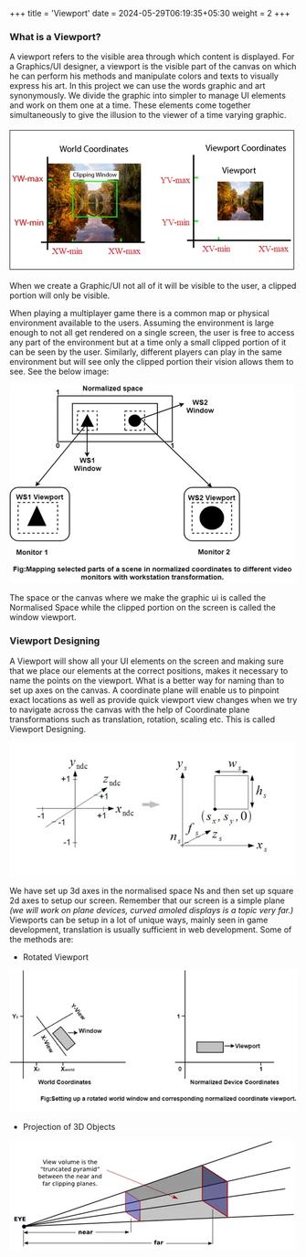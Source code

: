 +++
title = 'Viewport'
date = 2024-05-29T06:19:35+05:30
weight = 2
+++

### What is a Viewport?
A viewport refers to the visible area through which content is displayed. For a Graphics/UI designer, a viewport is the visible part of the canvas on which he can perform his methods and manipulate colors and texts to visually express his art. In this project we can use the words graphic and art synonymously. We divide the graphic into simpler to manage UI elements and work on them one at a time. These elements come together simultaneously to give the illusion to the viewer of a time varying graphic.

![Viewport Clipping](ViewportClipping.webp?height=50vh&width=45vw)

When we create a Graphic/UI not all of it will be visible to the user, a clipped portion will only be visible. 

When playing a multiplayer game there is a common map or physical environment available to the users. Assuming the environment is large enough to not all get rendered on a single screen, the user is free to access any part of the environment but at a time only a small clipped portion of it can be seen by the user. Similarly, different players can play in the same environment but will see only the clipped portion their vision allows them to see. See the below image:

![Normalised Space and Clipped Window Viewport](NormalisedSpaceViewport.webp?height=50vh&width=45vw)

The space or the canvas where we make the graphic ui is called the Normalised Space while the clipped portion on the screen is called the window viewport.

### Viewport Designing
A Viewport will show all your UI elements on the screen and making sure that we place our elements at the correct positions, makes it necessary to name the points on the viewport. What is a better way for naming than to set up axes on the canvas. A coordinate plane will enable us to pinpoint exact locations as well as provide quick viewport view changes when we try to navigate across the canvas with the help of Coordinate plane transformations such as translation, rotation, scaling etc. This is called Viewport Designing.

![Setting Up Axes](SettingUpAxes.webp?height=50vh&width=45vw)

We have set up 3d axes in the normalised space Ns and then set up square 2d axes to setup our screen. Remember that our screen is a simple plane _(we will work on plane devices, curved amoled displays is a topic very far.)_ Viewports can be setup in a lot of unique ways, mainly seen in game development, translation is usually sufficient in web development. Some of the methods are:

- Rotated Viewport

![Setting Up Rotated Viewport](RotatedViewport.webp?height=50vh&width=45vw)

- Projection of 3D Objects
    
![Setting Up Frustrum Projection](FrustrumProjection.webp?height=35vh&width=40vw)